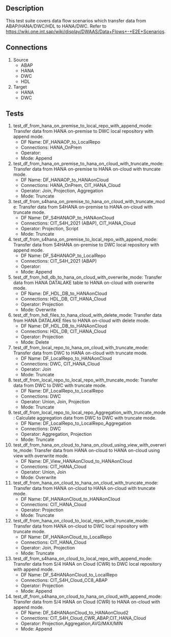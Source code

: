 ## Description
This test suite covers data flow scenarios which transfer data from ABAP/HANA/DWC/HDL to HANA/DWC. Refer to https://wiki.one.int.sap/wiki/display/DWAAS/Data+Flows+-+E2E+Scenarios.

## Connections
1. Source
    - ABAP
    - HANA
    - DWC
    - HDL
2. Target
    - HANA
    - DWC

## Tests
1. test_df_from_hana_on_premise_to_local_repo_with_append_mode: Transfer data from HANA on-premise to DWC local repository with append mode.
    - DF Name: DF_HANAOP_to_LocalRepo
    - Connections: HANA_OnPrem
    - Operator: 
    - Mode: Append
2. test_df_from_hana_on_premise_to_hana_on_cloud_with_truncate_mode: Transfer data from HANA on-premise to HANA on-cloud with truncate mode.
    - DF Name: DF_HANAOP_to_HANAonCloud
    - Connections: HANA_OnPrem, CIT_HANA_Cloud
    - Operator: Join, Projection, Aggregation
    - Mode: Truncate
3. test_df_from_s4hana_on_premise_to_hana_on_cloud_with_truncate_mode: Transfer data from S4HANA on-premise to HANA on-cloud with truncate mode.
    - DF Name: DF_S4HANAOP_to_HANAonCloud
    - Connections: CIT_S4H_2021 (ABAP), CIT_HANA_Cloud
    - Operator: Projection, Script
    - Mode: Truncate
4. test_df_from_s4hana_on_premise_to_local_repo_with_append_mode: Transfer data from S4HANA on-premise to DWC local repository with append mode.
    - DF Name: DF_S4HANAOP_to_LocalRepo
    - Connections: CIT_S4H_2021 (ABAP)
    - Operator: 
    - Mode: Append
5. test_df_from_hdl_db_to_hana_on_cloud_with_overwrite_mode: Transfer data from HANA DATALAKE table to HANA on-cloud with overwrite mode.
    - DF Name: DF_HDL_DB_to_HANAonCloud
    - Connections: HDL_DB, CIT_HANA_Cloud
    - Operator: Projection
    - Mode: Overwrite
6. test_df_from_hdl_files_to_hana_cloud_with_delete_mode: Transfer data from HANA DATALAKE files to HANA on-cloud with delete mode.
    - DF Name: DF_HDL_DB_to_HANAonCloud
    - Connections: HDL_DB, CIT_HANA_Cloud
    - Operator: Projection
    - Mode: Delete
7. test_df_from_local_repo_to_hana_on_cloud_with_truncate_mode: Transfer data from DWC to HANA on-cloud with truncate mode.
    - DF Name: DF_LocalRepo_to_HANAonCloud
    - Connections: DWC, CIT_HANA_Cloud
    - Operator: Join
    - Mode: Truncate
8. test_df_from_local_repo_to_local_repo_with_truncate_mode: Transfer data from DWC to DWC with truncate mode.
    - DF Name: DF_LocalRepo_to_LocalRepo
    - Connections: DWC
    - Operator: Union, Join, Projection
    - Mode: Truncate
9. test_df_from_local_repo_to_local_repo_Aggregation_with_truncate_mode: Calculate aggregation data from DWC to DWC with truncate mode.
    - DF Name: DF_LocalRepo_to_LocalRepo_Aggregation
    - Connections: DWC
    - Operator: Aggregation, Projection
    - Mode: Truncate
10. test_df_from_hana_on_cloud_to_hana_on_cloud_using_view_with_overwrite_mode: Transfer data from HANA on-cloud to HANA on-cloud using view with overwrite mode.
    - DF Name: DF_View_HANAonCloud_to_HANAonCloud
    - Connections: CIT_HANA_Cloud
    - Operator: Union, Join
    - Mode: Overwrite
11. test_df_from_hana_on_cloud_to_hana_on_cloud_with_truncate_mode: Transfer data from HANA on-cloud to HANA on-cloud with truncate mode.
    - DF Name: DF_HANAonCloud_to_HANAonCloud
    - Connections: CIT_HANA_Cloud
    - Operator: Projection
    - Mode: Truncate
12. test_df_from_hana_on_cloud_to_local_repo_with_truncate_mode: Transfer data from HANA on-cloud to DWC local repository with truncate mode.
    - DF Name: DF_HANAonCloud_to_LocalRepo
    - Connections: CIT_HANA_Cloud
    - Operator: Join, Projection
    - Mode: Truncate
13. test_df_from_s4hana_on_cloud_to_local_repo_with_append_mode: Transfer data from S/4 HANA on Cloud (CWR) to DWC local repository with append mode.
    - DF Name: DF_S4HANAonCloud_to_LocalRepo
    - Connections: CIT_S4H_Cloud_CC8_ABAP
    - Operator: Projection
    - Mode: Append
14. test_df_from_s4hana_on_cloud_to_hana_on_cloud_with_append_mode: Transfer data from S/4 HANA on Cloud (CWR) to HANA on-cloud with append mode.
    - DF Name: DF_S4HANAonCloud_to_HANAonCloud2
    - Connections: CIT_S4H_Cloud_CWR_ABAP,CIT_HANA_Cloud
    - Operator: Projection,Aggregation,AVG/MAX/MIN
    - Mode: Append
